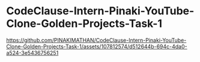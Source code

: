# CodeClause-Intern-Pinaki-YouTube-Clone-Golden-Projects-Task-1


https://github.com/PINAKIMATHAN/CodeClause-Intern-Pinaki-YouTube-Clone-Golden-Projects-Task-1/assets/107812574/d512644b-694c-4da0-a524-3e5436756251


